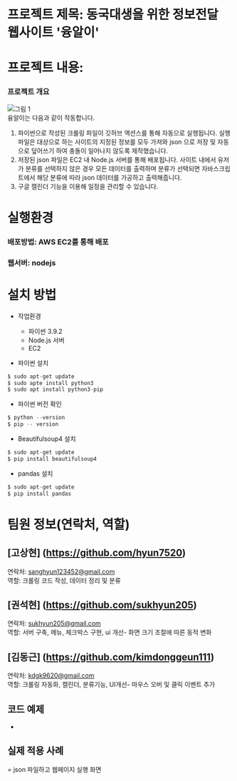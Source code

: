 # 프로젝트 제목: 동국대생을 위한 정보전달 웹사이트 '융알이'

# 프로젝트 내용:
### 프로젝트 개요
![그림 1](https://user-images.githubusercontent.com/101690336/173097715-4a85d96a-c3ea-4734-a859-136ec1f681de.png)  
융알이는 다음과 같이 작동합니다.  
1. 파이썬으로 작성된 크롤링 파일이 깃허브 액션스를 통해 자동으로 실행됩니다. 실행파일은 대상으로 하는 사이트의 지정된 정보를 모두 가져와 json 으로 저장 및 자동으로 덮어쓰기 하여 충돌이 일어나지 않도록 제작했습니다.  
2. 저장된 json 파일은 EC2 내 Node.js 서버를 통해 배포됩니다. 사이트 내에서 유저가 분류를 선택하지 않은 경우 모든 데이터를 출력하며 분류가 선택되면 자바스크립트에서 해당 분류에 따라 json 데이터를 가공하고 출력해줍니다.
3. 구글 캘린더 기능을 이용해 일정을 관리할 수 있습니다.

# 실행환경
### 배포방법: AWS EC2를 통해 배포
### 웹서버: nodejs

# 설치 방법
 * 작업환경
   * 파이썬 3.9.2
   * Node.js 서버
   * EC2

* 파이썬 설치
```c
$ sudo apt-get update
$ sudo apte install python3
$ sudo apt install python3-pip
```
* 파이썬 버전 확인
```c
$ python --version
$ pip -- version
```
* Beautifulsoup4 설치
```c
$ sudo apt-get update
$ pip install beautifulsoup4 
```
* pandas 설치
```c
$ sudo apt-get update
$ pip install pandas 
```
# 팀원 정보(연락처, 역할)
## [고상현] (https://github.com/hyun7520) 
연락처: sanghyun123452@gmail.com  
역할: 크롤링 코드 작성, 데이터 정리 및 분류

## [권석현] (https://github.com/sukhyun205)
연락처: sukhyun205@gmail.com  
역할: 서버 구축, 메뉴, 체크박스 구현, ui 개선- 화면 크기 조절에 따른 동적 변화

## [김동근] (https://github.com/kimdonggeun111)
연락처: kdgk9620@gmail.com  
역할: 크롤링 자동화, 캘린더, 분류기능, UI개선- 마우스 오버 및 클릭 이벤트 추가

## 코드 예제
- 
## 실제 적용 사례
= json 파일하고 웹페이지 실행 화면

